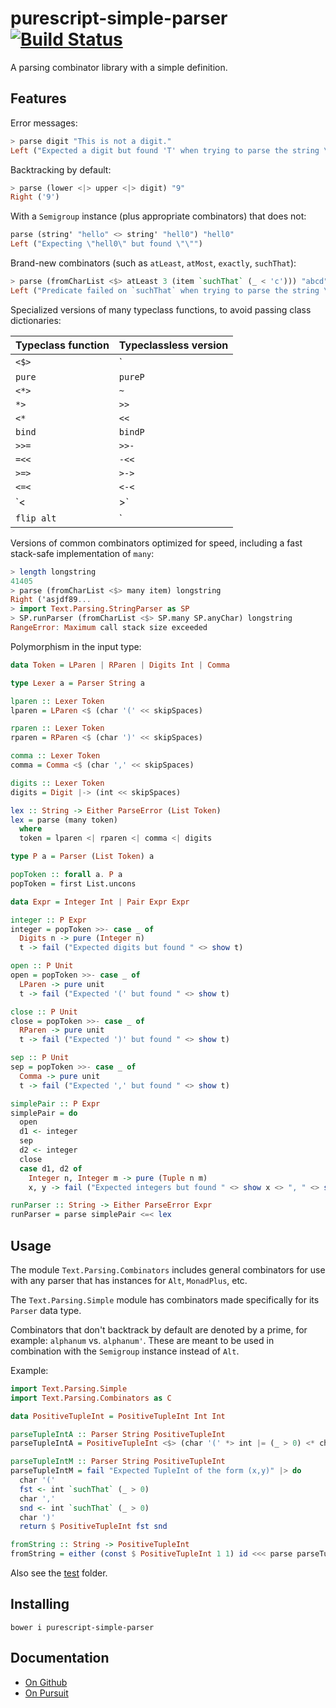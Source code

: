 # purescript-simple-parser [![Build Status](https://travis-ci.org/Thimoteus/purescript-simple-parser.svg?branch=master)](https://travis-ci.org/Thimoteus/purescript-simple-parser)

A parsing combinator library with a simple definition.

## Features

Error messages:

```purescript
> parse digit "This is not a digit."
Left ("Expected a digit but found 'T' when trying to parse the string \"This \"...")
```

Backtracking by default:

```purescript
> parse (lower <|> upper <|> digit) "9"
Right ('9')
```

With a `Semigroup` instance (plus appropriate combinators) that does not:

```purescript
parse (string' "hello" <> string' "hell0") "hell0"
Left ("Expecting \"hell0\" but found \"\"")
```

Brand-new combinators (such as `atLeast`, `atMost`, `exactly`, `suchThat`):

```purescript
> parse (fromCharList <$> atLeast 3 (item `suchThat` (_ < 'c'))) "abcd"
Left ("Predicate failed on `suchThat` when trying to parse the string \"cd\"...")
```

Specialized versions of many typeclass functions, to avoid passing class dictionaries:

| Typeclass function | Typeclassless version |
| ------------------ | --------------------- |
|      `<$>`         |        `|->`          |
|      `pure`        |       `pureP`         |
|      `<*>`         |         `~`           |
|       `*>`         |        `>>`           |
|      `<*`          |        `<<`           |
|     `bind`         |        `bindP`        |
|      `>>=`         |        `>>-`          |
|      `=<<`         |        `-<<`          |
|      `>=>`         |        `>->`          |
|      `<=<`         |        `<-<`          |
|      `<|>`         |        `<|`           |
|    `flip alt`      |         `|>`          |

Versions of common combinators optimized for speed,
including a fast stack-safe implementation of `many`:

```purescript
> length longstring
41405
> parse (fromCharList <$> many item) longstring
Right ('asjdf89...
> import Text.Parsing.StringParser as SP
> SP.runParser (fromCharList <$> SP.many SP.anyChar) longstring
RangeError: Maximum call stack size exceeded
```

Polymorphism in the input type:

```purescript
data Token = LParen | RParen | Digits Int | Comma

type Lexer a = Parser String a

lparen :: Lexer Token
lparen = LParen <$ (char '(' << skipSpaces)

rparen :: Lexer Token
rparen = RParen <$ (char ')' << skipSpaces)

comma :: Lexer Token
comma = Comma <$ (char ',' << skipSpaces)

digits :: Lexer Token
digits = Digit |-> (int << skipSpaces)

lex :: String -> Either ParseError (List Token)
lex = parse (many token)
  where
  token = lparen <| rparen <| comma <| digits

type P a = Parser (List Token) a

popToken :: forall a. P a
popToken = first List.uncons

data Expr = Integer Int | Pair Expr Expr

integer :: P Expr
integer = popToken >>- case _ of
  Digits n -> pure (Integer n)
  t -> fail ("Expected digits but found " <> show t)

open :: P Unit
open = popToken >>- case _ of
  LParen -> pure unit
  t -> fail ("Expected '(' but found " <> show t)

close :: P Unit
close = popToken >>- case _ of
  RParen -> pure unit
  t -> fail ("Expected ')' but found " <> show t)

sep :: P Unit
sep = popToken >>- case _ of
  Comma -> pure unit
  t -> fail ("Expected ',' but found " <> show t)

simplePair :: P Expr
simplePair = do
  open
  d1 <- integer
  sep
  d2 <- integer
  close
  case d1, d2 of
    Integer n, Integer m -> pure (Tuple n m)
    x, y -> fail ("Expected integers but found " <> show x <> ", " <> show y)

runParser :: String -> Either ParseError Expr
runParser = parse simplePair <=< lex
```

## Usage

The module `Text.Parsing.Combinators` includes general combinators for use with
any parser that has instances for `Alt`, `MonadPlus`, etc.

The `Text.Parsing.Simple` module has combinators made specifically for its
`Parser` data type.

Combinators that don't backtrack by default are denoted by a prime, for example: `alphanum` vs. `alphanum'`. These are meant to be used in combination with the `Semigroup` instance instead of `Alt`.

Example:

```purescript
import Text.Parsing.Simple
import Text.Parsing.Combinators as C

data PositiveTupleInt = PositiveTupleInt Int Int

parseTupleIntA :: Parser String PositiveTupleInt
parseTupleIntA = PositiveTupleInt <$> (char '(' *> int |= (_ > 0) <* char ',') <*> (int |= (_ > 0) <* char ')')

parseTupleIntM :: Parser String PositiveTupleInt
parseTupleIntM = fail "Expected TupleInt of the form (x,y)" |> do
  char '('
  fst <- int `suchThat` (_ > 0)
  char ','
  snd <- int `suchThat` (_ > 0)
  char ')'
  return $ PositiveTupleInt fst snd

fromString :: String -> PositiveTupleInt
fromString = either (const $ PositiveTupleInt 1 1) id <<< parse parseTupleIntA
```

Also see the [test](test/) folder.

## Installing

    bower i purescript-simple-parser

## Documentation
- [On Github](generated-docs/Text/Parsing/)
- [On Pursuit](https://pursuit.purescript.org/packages/purescript-simple-parser/)
